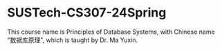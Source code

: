 # SUSTech-CS307-24Spring
This course name is Principles of Database Systems, with Chinese name "数据库原理", which is taught by Dr. Ma Yuxin.
